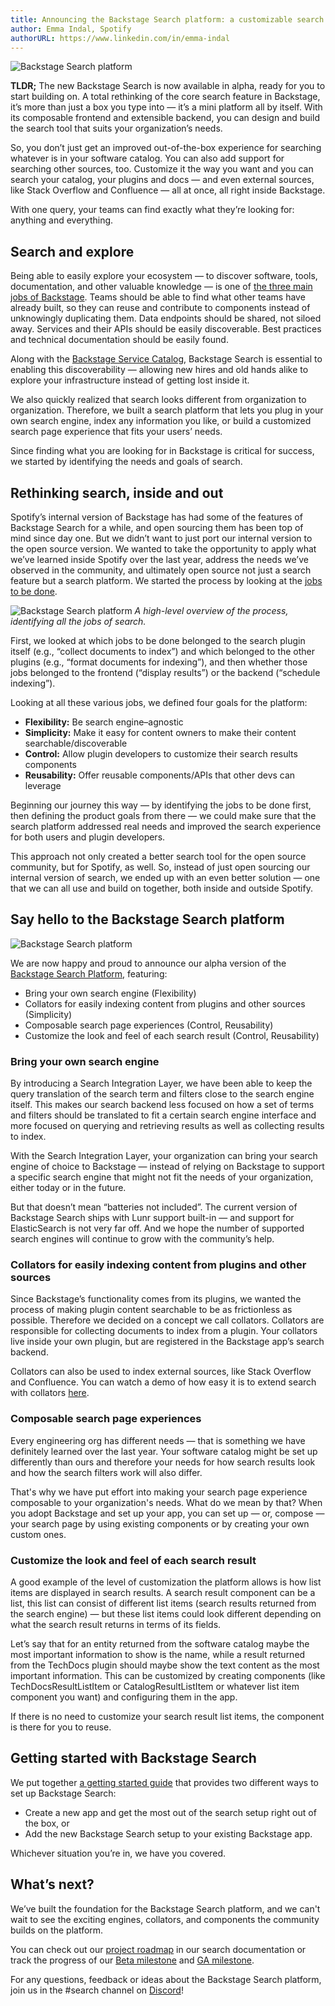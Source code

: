 ```yaml
---
title: Announcing the Backstage Search platform: a customizable search tool built just for you
author: Emma Indal, Spotify
authorURL: https://www.linkedin.com/in/emma-indal
---
```


![Backstage Search platform](assets/21-06-24/backstage-search-platform.png)

**TLDR;** The new Backstage Search is now available in alpha, ready for you to start building on. A total rethinking of the core search feature in Backstage, it’s more than just a box you type into — it’s a mini platform all by itself. With its composable frontend and extensible backend, you can design and build the search tool that suits your organization’s needs.

So, you don’t just get an improved out-of-the-box experience for searching whatever is in your software catalog. You can also add support for searching other sources, too. Customize it the way you want and you can search your catalog, your plugins and docs — and even external sources, like Stack Overflow and Confluence — all at once, all right inside Backstage.

With one query, your teams can find exactly what they’re looking for: anything and everything.

<!--truncate-->

## Search and explore

Being able to easily explore your ecosystem — to discover software, tools, documentation, and other valuable knowledge — is one of [the three main jobs of Backstage](https://backstage.io/blog/2021/05/20/adopting-backstage#three-jobs-create-manage-explore). Teams should be able to find what other teams have already built, so they can reuse and contribute to components instead of unknowingly duplicating them. Data endpoints should be shared, not siloed away. Services and their APIs should be easily discoverable. Best practices and technical documentation should be easily found.

Along with the [Backstage Service Catalog](https://backstage.io/blog/2020/06/22/backstage-service-catalog-alpha), Backstage Search is essential to enabling this discoverability — allowing new hires and old hands alike to explore your infrastructure instead of getting lost inside it.

We also quickly realized that search looks different from organization to organization. Therefore, we built a search platform that lets you plug in your own search engine, index any information you like, or build a customized search page experience that fits your users’ needs.

Since finding what you are looking for in Backstage is critical for success, we started by identifying the needs and goals of search.

## Rethinking search, inside and out

Spotify’s internal version of Backstage has had some of the features of Backstage Search for a while, and open sourcing them has been top of mind since day one. But we didn’t want to just port our internal version to the open source version. We wanted to take the opportunity to apply what we’ve learned inside Spotify over the last year, address the needs we’ve observed in the community, and ultimately open source not just a search feature but a search platform. We started the process by looking at the [jobs to be done](https://hbr.org/2016/09/know-your-customers-jobs-to-be-done).

![Backstage Search platform](assets/21-06-24/jobs-to-be-done.png)
_A high-level overview of the process, identifying all the jobs of search._

First, we looked at which jobs to be done belonged to the search plugin itself (e.g., “collect documents to index”) and which belonged to the other plugins (e.g., “format documents for indexing”), and then whether those jobs belonged to the frontend (“display results”) or the backend (“schedule indexing”).

Looking at all these various jobs, we defined four goals for the platform:

- **Flexibility:** Be search engine–agnostic
- **Simplicity:** Make it easy for content owners to make their content searchable/discoverable
- **Control:** Allow plugin developers to customize their search results components
- **Reusability:** Offer reusable components/APIs that other devs can leverage

Beginning our journey this way — by identifying the jobs to be done first, then defining the product goals from there — we could make sure that the search platform addressed real needs and improved the search experience for both users and plugin developers.

This approach not only created a better search tool for the open source community, but for Spotify, as well. So, instead of just open sourcing our internal version of search, we ended up with an even better solution — one that we can all use and build on together, both inside and outside Spotify.

## Say hello to the Backstage Search platform

![Backstage Search platform](assets/21-06-24/search-results.png)

We are now happy and proud to announce our alpha version of the [Backstage Search Platform](https://backstage.io/docs/features/search/architecture), featuring:

- Bring your own search engine (Flexibility)
- Collators for easily indexing content from plugins and other sources (Simplicity)
- Composable search page experiences (Control, Reusability)
- Customize the look and feel of each search result (Control, Reusability)

### Bring your own search engine

By introducing a Search Integration Layer, we have been able to keep the query translation of the search term and filters close to the search engine itself. This makes our search backend less focused on how a set of terms and filters should be translated to fit a certain search engine interface and more focused on querying and retrieving results as well as collecting results to index.

With the Search Integration Layer, your organization can bring your search engine of choice to Backstage — instead of relying on Backstage to support a specific search engine that might not fit the needs of your organization, either today or in the future.

But that doesn’t mean “batteries not included”. The current version of Backstage Search ships with Lunr support built-in — and support for ElasticSearch is not very far off. And we hope the number of supported search engines will continue to grow with the community’s help.

### Collators for easily indexing content from plugins and other sources

Since Backstage’s functionality comes from its plugins, we wanted the process of making plugin content searchable to be as frictionless as possible. Therefore we decided on a concept we call collators. Collators are responsible for collecting documents to index from a plugin. Your collators live inside your own plugin, but are registered in the Backstage app’s search backend.

Collators can also be used to index external sources, like Stack Overflow and Confluence. You can watch a demo of how easy it is to extend search with collators [here](https://youtu.be/Z78FFaObTfk?t=339).

### Composable search page experiences

Every engineering org has different needs — that is something we have definitely learned over the last year. Your software catalog might be set up differently than ours and therefore your needs for how search results look and how the search filters work will also differ.

That's why we have put effort into making your search page experience composable to your organization's needs. What do we mean by that? When you adopt Backstage and set up your app, you can set up — or, compose — your search page by using existing components or by creating your own custom ones.

### Customize the look and feel of each search result

A good example of the level of customization the platform allows is how list items are displayed in search results. A search result component can be a list, this list can consist of different list items (search results returned from the search engine) — but these list items could look different depending on what the search result returns in terms of its fields.

Let’s say that for an entity returned from the software catalog maybe the most important information to show is the name, while a result returned from the TechDocs plugin should maybe show the text content as the most important information. This can be customized by creating <CustomResultListItem /> components (like TechDocsResultListItem or CatalogResultListItem or whatever list item component you want) and configuring them in the app.

If there is no need to customize your search result list items, the <DefaultResultListItem /> component is there for you to reuse.

## Getting started with Backstage Search

We put together [a getting started guide](https://backstage.io/docs/features/search/getting-started) that provides two different ways to set up Backstage Search:

- Create a new app and get the most out of the search setup right out of the box, or
- Add the new Backstage Search setup to your existing Backstage app.

Whichever situation you’re in, we have you covered.

## What’s next?

We’ve built the foundation for the Backstage Search platform, and we can't wait to see the exciting engines, collators, and components the community builds on the platform.

You can check out our [project roadmap](https://backstage.io/docs/features/search/search-overview#project-roadmap) in our search documentation or track the progress of our [Beta milestone](https://github.com/backstage/backstage/milestone/27) and [GA milestone](https://github.com/backstage/backstage/milestone/28).

For any questions, feedback or ideas about the Backstage Search platform, join us in the #search channel on [Discord](https://discord.gg/MUpMjP2)!
